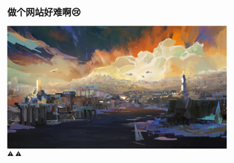 ## 做个网站好难啊:cry:

![极乐迪斯科](https://github.com/afterglow-nju/afterglow-nju.github.io/raw/main/image/%E6%9E%81%E4%B9%90%E8%BF%AA%E6%96%AF%E7%A7%91.png)
⚠️ ⚠️
